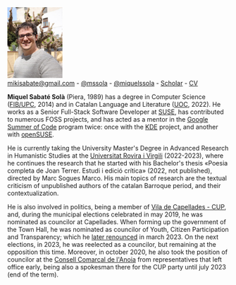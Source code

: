 <img src="/images/me.jpeg" alt="Miquel's picture" id="image-profile" width="125">

<div class="info">
    <a href="mailto:mikisabate@gmail.com"><i class="fa fa-envelope"></i> mikisabate@gmail.com</a> -
    <a href="https://github.com/mssola"><i class="fa fa-github"></i> @mssola</a> -
    <a href="https://twitter.com/miquelssola"><i class="fa fa-twitter"></i> @miquelssola</a> -
    <a href="https://scholar.google.com/citations?user=7WXJc30AAAAJ"><i class="fa fa-google"></i> Scholar</a> -
    <a href="/en/about/cv.html"><i class="fa fa-address-card-o"></i> CV</a>
</div>

**Miquel Sabaté Solà** (Piera, 1989) has a degree in Computer Science
([FIB/UPC](https://www.fib.upc.edu/en), 2014) and in Catalan Language and
Literature ([UOC](https://www.uoc.edu/portal/en/index.html), 2022). He works as
a Senior Full-Stack Software Developer at [SUSE](https://www.suse.com/), has
contributed to numerous FOSS projects, and has acted as a mentor in the [Google
Summer of Code](https://summerofcode.withgoogle.com/) program twice: once with
the [KDE](https://kde.org/) project, and another with
[openSUSE](https://www.opensuse.org/).

He is currently taking the University Master's Degree in Advanced Research in
Humanistic Studies at the [Universitat Rovira i
Virgili](https://www.urv.cat/ca/) (2022-2023), where he continues the research
that he started with his Bachelor's thesis «Poesia completa de Joan Terrer.
Estudi i edició crítica» (2022, not published), directed by Marc Sogues Marco.
His main topics of research are the textual criticism of unpublished authors of
the catalan Barroque period, and their contextualization.

He is also involved in politics, being a member of [Vila de Capellades -
CUP](http://viladecapellades.cat/), and, during the municipal elections
celebrated in may 2019, he was nominated as councilor at Capellades. When
forming up the government of the Town Hall, he was nominated as councilor of
Youth, Citizen Participation and Transparency; which he [later
renounced](http://viladecapellades.cat/noticia/309/comunicat-de-vila-de-capellades-cup-en-relacio-a-la-sortida-del-govern)
in march 2023. On the next elections, in 2023, he was reelected as a councilor,
but remaining at the opposition this time. Moreover, in october 2020, he also
took the position of councilor at the [Consell Comarcal de
l'Anoia](https://www.anoia.cat/) from representatives that left office early,
being also a spokesman there for the CUP party until july 2023 (end of the
term).
